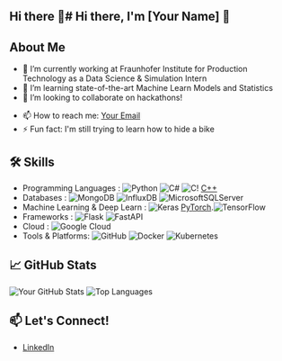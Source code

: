 ## Hi there 👋# Hi there, I'm [Your Name] 👋

## About Me
- 🔭 I’m currently working at Fraunhofer Institute for Production Technology as a Data Science & Simulation Intern
- 🌱 I’m learning state-of-the-art Machine Learn Models and Statistics
- 👯 I’m looking to collaborate on hackathons!
<!-- - 🤔 I’m looking for help with [Something You're Stuck On]
- 💬 Ask me about [Your Skills or Areas of Expertise]-->
- 📫 How to reach me: [Your Email](mailto:maira.matos@outlook.com.br)
- ⚡ Fun fact: I'm still trying to learn how to hide a bike

## 🛠️ Skills
- Programming Languages : ![Python](https://img.shields.io/badge/Python-3776AB?style=flat&logo=python&logoColor=white) ![C#](https://img.shields.io/badge/c%23-%23239120.svg?style=for-the-badge&logo=csharp&logoColor=white) ![C](https://img.shields.io/badge/c-%2300599C.svg?style=for-the-badge&logo=c&logoColor=white)! [C++](https://img.shields.io/badge/c++-%2300599C.svg?style=for-the-badge&logo=c%2B%2B&logoColor=white)
- Databases : ![MongoDB](https://img.shields.io/badge/MongoDB-%234ea94b.svg?style=for-the-badge&logo=mongodb&logoColor=white) ![InfluxDB](https://img.shields.io/badge/InfluxDB-22ADF6?style=for-the-badge&logo=InfluxDB&logoColor=white) ![MicrosoftSQLServer](https://img.shields.io/badge/Microsoft%20SQL%20Server-CC2927?style=for-the-badge&logo=microsoft%20sql%20server&logoColor=white)
- Machine Learning & Deep Learn : ![Keras](https://img.shields.io/badge/Keras-%23D00000.svg?style=for-the-badge&logo=Keras&logoColor=white) [PyTorch](https://img.shields.io/badge/PyTorch-%23EE4C2C.svg?style=for-the-badge&logo=PyTorch&logoColor=white).![TensorFlow](https://img.shields.io/badge/TensorFlow-%23FF6F00.svg?style=for-the-badge&logo=TensorFlow&logoColor=white)
- Frameworks : ![Flask](https://img.shields.io/badge/flask-%23000.svg?style=for-the-badge&logo=flask&logoColor=white) ![FastAPI](https://img.shields.io/badge/FastAPI-005571?style=for-the-badge&logo=fastapi)
- Cloud : ![Google Cloud](https://img.shields.io/badge/GoogleCloud-%234285F4.svg?style=for-the-badge&logo=google-cloud&logoColor=white)
- Tools & Platforms: ![GitHub](https://img.shields.io/badge/GitHub-181717?style=flat&logo=github&logoColor=white) ![Docker](https://img.shields.io/badge/Docker-2496ED?style=flat&logo=docker&logoColor=white) ![Kubernetes](https://img.shields.io/badge/kubernetes-%23326ce5.svg?style=for-the-badge&logo=kubernetes&logoColor=white)
<!--
## 🚀 Projects
Here are a few of my favorite projects:

- [**Project 1**](https://github.com/yourusername/project1): A brief description of what Project 1 does.
- [**Project 2**](https://github.com/yourusername/project2): A brief description of what Project 2 does.
- [**Project 3**](https://github.com/yourusername/project3): A brief description of what Project 3 does.
-->
## 📈 GitHub Stats
![Your GitHub Stats](https://github-readme-stats.vercel.app/api?username=yourusername&show_icons=true&theme=radical)
![Top Languages](https://github-readme-stats.vercel.app/api/top-langs/?username=yourusername&layout=compact&theme=radical)
<!--
## 📝 Latest Blog Posts
- [**Post Title 1**](https://yourblog.com/post1): A brief description of your post.
- [**Post Title 2**](https://yourblog.com/post2): A brief description of your post.

➡️ [More blog posts...](https://yourblog.com)
-->
## 📫 Let's Connect!
- [LinkedIn]([https://www.linkedin.com/in/yourusername](https://www.linkedin.com/in/ma%C3%ADra-matos-ara%C3%BAjo-139b07186/))



<!--
**maaira/maaira** is a ✨ _special_ ✨ repository because its `README.md` (this file) appears on your GitHub profile.

Here are some ideas to get you started:

- 🔭 I’m currently working on ...
- 🌱 I’m currently learning ...
- 👯 I’m looking to collaborate on ...
- 🤔 I’m looking for help with ...
- 💬 Ask me about ...
- 📫 How to reach me: ...
- 😄 Pronouns: ...
- ⚡ Fun fact: ...
-->

